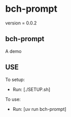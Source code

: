 # bch-prompt

version = 0.0.2

## bch-prompt

A demo

## USE

To setup:
- Run: [./SETUP.sh]

To use:
- Run: [uv run bch-prompt]
